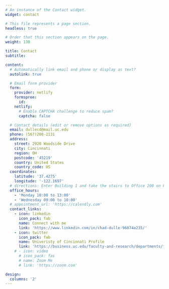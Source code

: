 ```yaml
---
# An instance of the Contact widget.
widget: contact

# This file represents a page section.
headless: true

# Order that this section appears on the page.
weight: 130

title: Contact
subtitle:

content:
  # Automatically link email and phone or display as text?
  autolink: true

  # Email form provider
  form:
    provider: netlify
    formspree:
      id:
    netlify:
      # Enable CAPTCHA challenge to reduce spam?
      captcha: false

  # Contact details (edit or remove options as required)
  email: dullecd@mail.uc.edu
  phone: (567)208-2131
  address:
    street: 2920 Woodside Drive
    city: Cincinnati
    region: OH
    postcode: '45219'
    country: United States
    country_code: US
  coordinates:
    latitude: '37.4275'
    longitude: '-122.1697'
  # directions: Enter Building 1 and take the stairs to Office 200 on Floor 2
  office_hours:
    - 'Monday 10:00 to 13:00'
    - 'Wednesday 09:00 to 10:00'
  # appointment_url: 'https://calendly.com'
  contact_links:
    - icon: linkedin
      icon_pack: fab
      name: Connect with me
      link: 'https://www.linkedin.com/in/chad-dulle-96074a235/'
    - icon: twitter
      icon_pack: fab
      name: Univeristy of Cincinnati Profile
      link: 'https://business.uc.edu/faculty-and-research/departments/finance/research/phd-students/chadwick-dulle.html'
    # - icon: video
      # icon_pack: fas
      # name: Zoom Me
      # link: 'https://zoom.com'

design:
  columns: '2'
---
```

